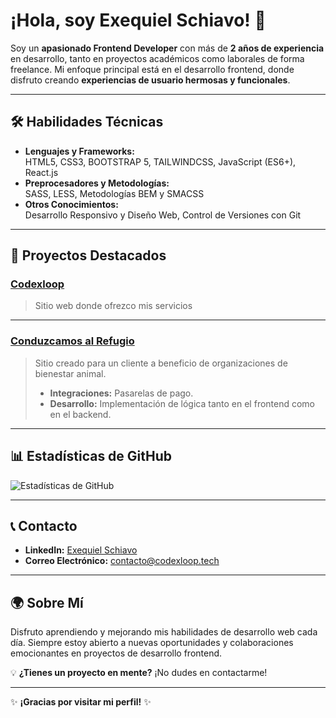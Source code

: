 # ¡Hola, soy Exequiel Schiavo! 👋  

Soy un **apasionado Frontend Developer** con más de **2 años de experiencia** en desarrollo, tanto en proyectos académicos como laborales de forma freelance. Mi enfoque principal está en el desarrollo frontend, donde disfruto creando **experiencias de usuario hermosas y funcionales**.  

---

## 🛠️ **Habilidades Técnicas**  

- **Lenguajes y Frameworks:**  
  HTML5, CSS3, BOOTSTRAP 5, TAILWINDCSS, JavaScript (ES6+), React.js  
- **Preprocesadores y Metodologías:**  
  SASS, LESS, Metodologías BEM y SMACSS  
- **Otros Conocimientos:**  
  Desarrollo Responsivo y Diseño Web, Control de Versiones con Git  

---

## 🌟 **Proyectos Destacados**  

### [Codexloop](https://www.codexloop.tech)  
> Sitio web donde ofrezco mis servicios  

---

### [Conduzcamos al Refugio](https://www.conduzcamosalrefugio.org)  
> Sitio creado para un cliente a beneficio de organizaciones de bienestar animal.  
> - **Integraciones:** Pasarelas de pago.  
> - **Desarrollo:** Implementación de lógica tanto en el frontend como en el backend.  

---

## 📊 **Estadísticas de GitHub**  

![Estadísticas de GitHub](https://github-readme-stats.vercel.app/api?username=ExeQ10&show_icons=true&theme=radical)  

---

## 📞 **Contacto**  

- **LinkedIn:** [Exequiel Schiavo](https://www.linkedin.com/in/exequiel-schiavo)  
- **Correo Electrónico:** contacto@codexloop.tech  

---

## 🌍 **Sobre Mí**  

Disfruto aprendiendo y mejorando mis habilidades de desarrollo web cada día. Siempre estoy abierto a nuevas oportunidades y colaboraciones emocionantes en proyectos de desarrollo frontend.  

💡 **¿Tienes un proyecto en mente?** ¡No dudes en contactarme!  

---

✨ **¡Gracias por visitar mi perfil!** ✨
